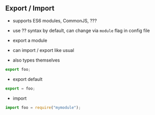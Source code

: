 ## Export / Import

<!-- ToDo: Finish -->

- supports ES6 modules, CommonJS, ???

- use ?? syntax by default, can change via `module` flag in config file
- export a module
- can import / export like usual
- also types themselves

```javascript
export foo;
```


- export default

```javascript
export = foo;
```

- import
```javascript
import foo = require("mymodule");
```

